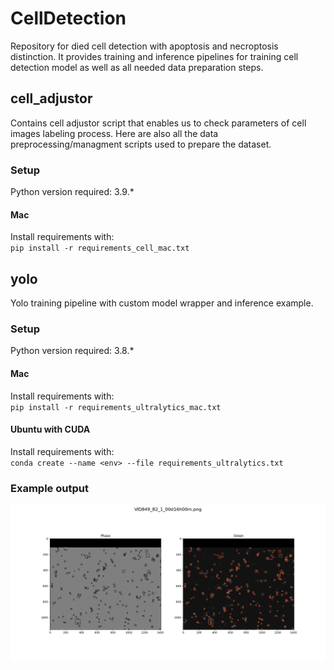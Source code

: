 # CellDetection
Repository for died cell detection with apoptosis and necroptosis distinction. It provides training and inference pipelines for training cell detection model as well as all needed data preparation steps.

## cell_adjustor
Contains cell adjustor script that enables us to check parameters of cell images labeling process.
Here are also all the data preprocessing/managment scripts used to prepare the dataset.

### Setup
Python version required: 3.9.*
#### Mac
Install requirements with:    
`pip install -r requirements_cell_mac.txt`

## yolo
Yolo training pipeline with custom model wrapper and inference example.
### Setup
Python version required: 3.8.*
#### Mac
Install requirements with:    
`pip install -r requirements_ultralytics_mac.txt`
#### Ubuntu with CUDA
Install requirements with:    
`conda create --name <env> --file requirements_ultralytics.txt`   
### Example output
![example1](docs/cell_example.png)